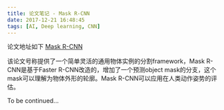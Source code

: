 ```yaml
---
title: 论文笔记 - Mask R-CNN
date: 2017-12-21 16:48:45
tags: [AI, Deep learning, CNN]
---
```


论文地址如下
[Mask R-CNN](https://arxiv.org/abs/1703.06870)

该论文号称提供了一个简单灵活的通用物体实例的分割framework，Mask R-CNN是基于Faster R-CNN改造的，增加了一个预测object mask的分支，这个mask可以理解为物体外形的轮廓。Mask R-CNN可以应用在人类动作姿势的评估。

To be continued...
